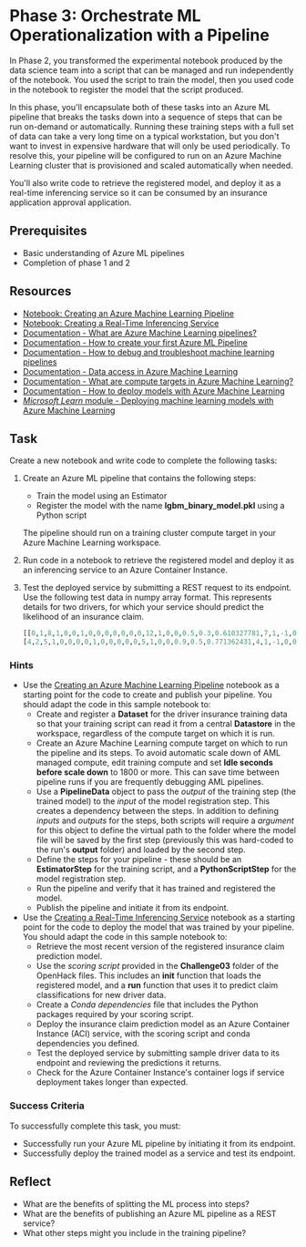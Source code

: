 # Phase 3: Orchestrate ML Operationalization with a Pipeline

In Phase 2, you transformed the experimental notebook produced by the data science team into a script that can be managed and run independently of the notebook. You used the script to train the model, then you used code in the notebook to register the model that the script produced.

In this phase, you'll encapsulate both of these tasks into an Azure ML pipeline that breaks the tasks down into a sequence of steps that can be run on-demand or automatically. Running these training steps with a full set of data can take a very long time on a typical workstation, but you don't want to invest in expensive hardware that will only be used periodically. To resolve this, your pipeline will be configured to run on an Azure Machine Learning cluster that is provisioned and scaled automatically when needed.

You'll also write code to retrieve the registered model, and deploy it as a real-time inferencing service so it can be consumed by an insurance application approval application.

## Prerequisites 

* Basic understanding of Azure ML pipelines
* Completion of phase 1 and 2

## Resources

* [Notebook: Creating an Azure Machine Learning Pipeline](https://github.com/MicrosoftDocs/mslearn-aml-labs/blob/master/05-Creating_a_Pipeline.ipynb)
* [Notebook: Creating a Real-Time Inferencing Service](https://github.com/MicrosoftDocs/mslearn-aml-labs/blob/master/06-Deploying_a_model.ipynb)
* [Documentation - What are Azure Machine Learning pipelines?](https://docs.microsoft.com/azure/machine-learning/concept-ml-pipelines)
* [Documentation - How to create your first Azure ML Pipeline](https://docs.microsoft.com/azure/machine-learning/how-to-create-your-first-pipeline)
* [Documentation - How to debug and troubleshoot machine learning pipelines](https://docs.microsoft.com/azure/machine-learning/how-to-debug-pipelines)
* [Documentation - Data access in Azure Machine Learning](https://docs.microsoft.com/azure/machine-learning/concept-data)
* [Documentation - What are compute targets in Azure Machine Learning?](https://docs.microsoft.com/azure/machine-learning/concept-compute-target)
* [Documentation - How to deploy models with Azure Machine Learning](https://docs.microsoft.com/azure/machine-learning/how-to-deploy-and-where)
* [*Microsoft Learn* module - Deploying machine learning models with Azure Machine Learning](https://docs.microsoft.com/learn/modules/register-and-deploy-model-with-amls/index)


## Task

Create a new notebook and write code to complete the following tasks:

1. Create an Azure ML pipeline that contains the following steps:

    * Train the model using an Estimator
    * Register the model with the name **lgbm_binary_model.pkl** using a Python script

    The pipeline should run on a training cluster compute target in your Azure Machine Learning workspace.
2. Run code in a notebook to retrieve the registered model and deploy it as an inferencing service to an Azure Container Instance.
3. Test the deployed service by submitting a REST request to its endpoint. Use the following test data in numpy array format. This represents details for two drivers, for which your service should predict the likelihood of an insurance claim.

    ```Python
    [[0,1,8,1,0,0,1,0,0,0,0,0,0,0,12,1,0,0,0.5,0.3,0.610327781,7,1,-1,0,-1,1,1,1,2,1,65,1,0.316227766,0.669556409,0.352136337,3.464101615,0.1,0.8,0.6,1,1,6,3,6,2,9,1,1,1,12,0,1,1,0,0,1],
    [4,2,5,1,0,0,0,0,1,0,0,0,0,0,5,1,0,0,0.9,0.5,0.771362431,4,1,-1,0,0,11,1,1,0,1,103,1,0.316227766,0.60632002,0.358329457,2.828427125,0.4,0.5,0.4,3,3,8,4,10,2,7,2,0,3,10,0,0,1,1,0,1]]
    ```

### Hints

* Use the [Creating an Azure Machine Learning Pipeline](https://github.com/MicrosoftDocs/mslearn-aml-labs/blob/master/05-Creating_a_Pipeline.ipynb) notebook as a starting point for the code to create and publish your pipeline. You should adapt the code in this sample notebook to:
    * Create and register a **Dataset** for the driver insurance training data so that your training script can read it from a central **Datastore** in the workspace, regardless of the compute target on which it is run.
    * Create an Azure Machine Learning compute target on which to run the pipeline and its steps. To avoid automatic scale down of AML managed compute, edit training compute and set **Idle seconds before scale down** to 1800 or more. This can save time between pipeline runs if you are frequently debugging AML pipelines.
    * Use a **PipelineData** object to pass the *output* of the training step (the trained model) to the *input* of the model registration step. This creates a dependency between the steps. In addition to defining *inputs* and *outputs* for the steps, both scripts will require a *argument* for this object to define the virtual path to the folder where the model file will be saved by the first step (previously this was hard-coded to the run's **output** folder) and loaded by the second step.
    * Define the steps for your pipeline - these should be an **EstimatorStep** for the training script, and a **PythonScriptStep** for the model registration step.
    * Run the pipeline and verify that it has trained and registered the model.
    * Publish the pipeline and initiate it from its endpoint.
* Use the [Creating a Real-Time Inferencing Service](https://github.com/MicrosoftDocs/mslearn-aml-labs/blob/master/06-Deploying_a_model.ipynb) notebook as a starting point for the code to deploy the model that was trained by your pipeline. You should adapt the code in this sample notebook to:
    * Retrieve the most recent version of the registered insurance claim prediction model.
    * Use the *scoring script* provided in the **Challenge03** folder of the OpenHack files. This includes an **init** function that loads the registered model, and a **run** function that uses it to predict claim classifications for new driver data.
    * Create a *Conda dependencies* file that includes the Python packages required by your scoring script.
    * Deploy the insurance claim prediction model as an Azure Container Instance (ACI) service, with the scoring script and conda dependencies you defined.
    * Test the deployed service by submitting sample driver data to its endpoint and reviewing the predictions it returns.
    * Check for the Azure Container Instance's container logs if service deployment takes longer than expected.

### Success Criteria

To successfully complete this task, you must: 

* Successfully run your Azure ML pipeline by initiating it from its endpoint.
* Successfully deploy the trained model as a service and test its endpoint.


## Reflect

* What are the benefits of splitting the ML process into steps?
* What are the benefits of publishing an Azure ML pipeline as a REST service?
* What other steps might you include in the training pipeline?
